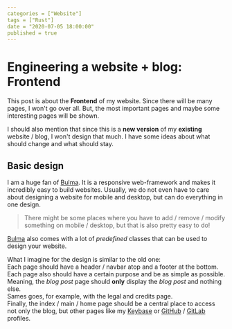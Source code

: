 ```yaml
---
categories = ["Website"]
tags = ["Rust"]
date = "2020-07-05 18:00:00"
published = true
---
```


# Engineering a website + blog: Frontend

This post is about the **Frontend** of my website.
Since there will be many pages, I won't go over all.
But, the most important pages and maybe some interesting pages will be shown.

I should also mention that since this is a **new version** of my **existing** website / blog, I won't design that much.
I have some ideas about what should change and what should stay.

## Basic design

I am a huge fan of [Bulma].
It is a responsive web-framework and makes it incredibly easy to build websites.
Usually, we do not even have to care about designing a website for mobile and desktop, but can do everything in one design.

> There might be some places where you have to add / remove / modify something on mobile / desktop, but that is also pretty easy to do!

[Bulma] also comes with a lot of _predefined_ classes that can be used to design your website.

What I imagine for the design is similar to the old one:  
Each page should have a header / navbar atop and a footer at the bottom.  
Each page also should have a certain purpose and be as simple as possible.
Meaning, the _blog post_ page should **only** display the _blog post_ and nothing else.  
Sames goes, for example, with the legal and credits page.  
Finally, the index / main / home page should be a central place to access not only the blog, but other pages like my [Keybase] or [GitHub] / [GitLab] profiles.

[bulma]: https://bulma.io/
[keybase]: https://keybase.io/sakul6499
[gitlab]: https://gitlab.com/Sakul6499
[github]: https://github.com/Sakul6499
